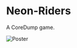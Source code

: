 # Neon-Riders
 A CoreDump game.

![Poster](/Murathan/Aray%C3%BCz/Final-Presentation/poster-final.png)

